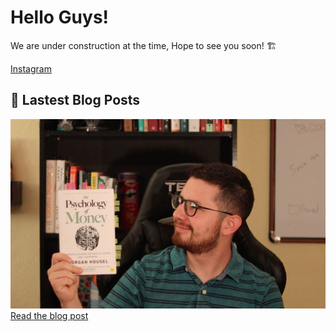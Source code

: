 
# Hello Guys!
We are under construction at the time, Hope to see you soon! 🏗️


[Instagram](https://www.instagram.com/raandino.dev)

## 📝  Lastest Blog Posts

![An image](./Assets/psychology-of-money.png)
[Read the blog post](/books/the-psychology-of-money)